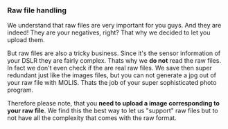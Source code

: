### Raw file handling

We understand that raw files are very important for you guys. And they are indeed! They are your negatives, right? That why we decided to let you upload them.

But raw files are also a tricky business. Since it's the sensor information of your DSLR they are fairly complex. Thats why we **do not** read the raw files. In fact we don't even check if the are real raw files. We save then super redundant just like the images files, but you can not generate a jpg out of your raw file with MOLIS. Thats the job of your super sophisticated photo program.

Therefore please note, that you **need to upload a image corresponding to your raw file**. We find this the best way to let us "support" raw files but to not have all the complexity that comes with the raw format.